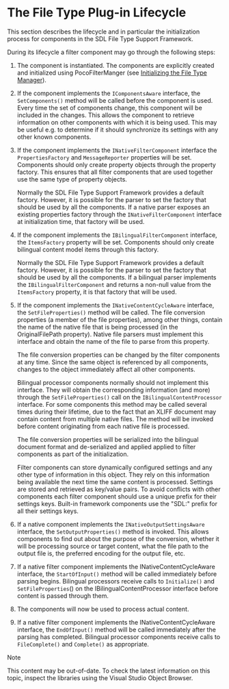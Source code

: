 The File Type Plug-in Lifecycle
==

This section describes the lifecycle and in particular the initialization process for components in the SDL File Type Support Framework.

During its lifecycle a filter component may go through the following steps:

1. The component is instantiated.
The components are explicitly created and initialized using PocoFilterManger (see [Initializing the File Type Manager](initializing_the_file_type_manager.md)).

2. If the component implements the `IComponentsAware` interface, the `SetComponents()` method will be called before the component is used. Every time the set of components change, this component will be included in the changes.
This allows the component to retrieve information on other components with which it is being used. This may be useful e.g. to determine if it should synchronize its settings with any other known components.

3. If the component implements the `INativeFilterComponent` interface the `PropertiesFactory` and `MessageReporter` properties will be set. Components should only create property objects through the property factory. This ensures that all filter components that are used together use the same type of property objects.

    Normally the SDL File Type Support Framework provides a default factory. However, it is possible for the parser to set the factory that should be used by all the components. If a native parser exposes an existing properties factory through the `INativeFilterComponent` interface at initialization time, that factory will be used.

4. If the component implements the `IBilingualFilterComponent` interface, the `ItemsFactory` property will be set. Components should only create bilingual content model items through this factory.

    Normally the SDL File Type Support Framework provides a default factory. However, it is possible for the parser to set the factory that should be used by all the components. If a bilingual parser implements the `IBilingualFilterComponent` and returns a non-null value from the `ItemsFactory` property, it is that factory that will be used.

5. If the component implements the `INativeContentCycleAware` interface, the `SetFileProperties()` method will be called. The file conversion properties (a member of the file properties), among other things, contain the name of the native file that is being processed (in the OriginalFilePath property). Native file parsers must implement this interface and obtain the name of the file to parse from this property.

    The file conversion properties can be changed by the filter components at any time. Since the same object is referenced by all components, changes to the object immediately affect all other components.

    Bilingual processor components normally should not implement this interface. They will obtain the corresponding information (and more) through the `SetFileProperties()` call on the `IBilingualContentProcessor` interface.
    For some components this method may be called several times during their lifetime, due to the fact that an XLIFF document may contain content from multiple native files. The method will be invoked before content originating from each native file is processed.

    The file conversion properties will be serialized into the bilingual document format and de-serialized and applied applied to filter components as part of the initialization.

    Filter components can store dynamically configured settings and any other type of information in this object. They rely on this information being available the next time the same content is processed. Settings are stored and retrieved as key/value pairs. To avoid conflicts with other components each filter component should use a unique prefix for their settings keys. Built-in framework components use the "SDL:" prefix for all their settings keys.

6. If a native component implements the `INativeOutputSettingsAware` interface, the `SetOutputProperties()` method is invoked.
This allows components to find out about the purpose of the conversion, whether it will be processing source or target content, what the file path to the output file is, the preferred encoding for the output file, etc.

7. If a native filter component implements the INativeContentCycleAware interface, the `StartOfInput()` method will be called immediately before parsing begins.
Bilingual processors receive calls to `Initialize()` and `SetFileProperties`() on the IBilingualContentProcessor interface before content is passed through them.

8. The components will now be used to process actual content.
9. If a native filter component implements the INativeContentCycleAware interface, the `EndOfInput()` method will be called immediately after the parsing has completed.
Bilingual processor components receive calls to `FileComplete()` and `Complete()` as appropriate.


>[!NOTE]
>
> This content may be out-of-date. To check the latest information on this topic, inspect the libraries using the Visual Studio Object Browser.